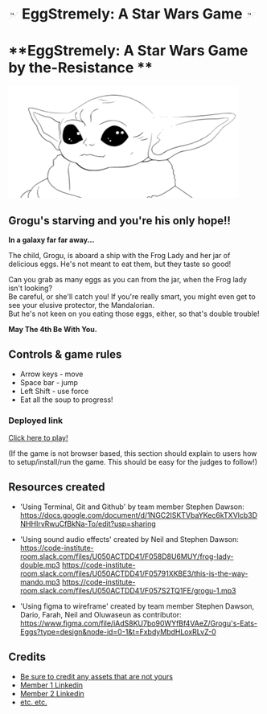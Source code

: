 # <img src="./mediaREADME/images/logo.png" alt="logo" width="20px" height="18px"/> <em></em>EggStremely</em>: A Star Wars Game <img src="./mediaREADME/images/logo.png" alt="logo" width="20px" height="18px"/>

# **EggStremely: A Star Wars Game by the-Resistance **

![logo](./media/images/logo.png)

## **Grogu's starving and you're his only hope!!**

**In a galaxy far far away...**

The child, Grogu, is aboard a ship with the Frog Lady and her jar of delicious eggs. He's not meant to eat them, but they taste so good!

Can you grab as many eggs as you can from the jar, when the Frog lady isn't looking?  
 Be careful, or she'll catch you!
If you're really smart, you might even get to see your elusive protector, the Mandalorian.  
 But he's not keen on you eating those eggs, either, so that's double trouble!

**May The 4th Be With You.**

## Controls & game rules

- Arrow keys - move
- Space bar - jump
- Left Shift - use force
- Eat all the soup to progress!

### Deployed link

[Click here to play!](https://www.example.com)

(If the game is not browser based, this section should explain to users how to setup/install/run the game. This should be easy for the judges to follow!)

## Resources created

- 'Using Terminal, Git and Github' by team member Stephen Dawson: https://docs.google.com/document/d/1NGC2ISKTVbaYKec6kTXVlcb3DNHHIrvRwuCfBkNa-To/edit?usp=sharing

- 'Using sound audio effects' created by Neil and Stephen Dawson:
  https://code-institute-room.slack.com/files/U050ACTDD41/F058D8U6MUY/frog-lady-double.mp3
  https://code-institute-room.slack.com/files/U050ACTDD41/F05791XKBE3/this-is-the-way-mando.mp3
  https://code-institute-room.slack.com/files/U050ACTDD41/F057S2TQ1FE/grogu-1.mp3

- 'Using figma to wireframe' created by team member Stephen Dawson, Dario, Farah, Neil and Oluwaseun as contributor:
  https://www.figma.com/file/iAdS8KU7bo90WYfBf4VAeZ/Grogu's-Eats-Eggs?type=design&node-id=0-1&t=FxbdyMbdHLoxRLvZ-0

## Credits

- [Be sure to credit any assets that are not yours](https://www.example.com)
- [Member 1 Linkedin](https://www.linkedin.com)
- [Member 2 Linkedin](https://www.linkedin.com)
- [etc. etc.](https://www.example.com)
